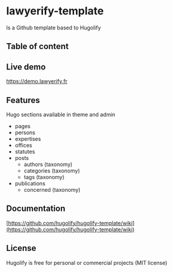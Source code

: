 # lawyerify-template

Is a Github template based to Hugolify

## Table of content


## Live demo
https://demo.lawyerify.fr

## Features
Hugo sections available in theme and admin

* pages
* persons
* expertises
* offices
* statutes
* posts
  * authors (taxonomy)
  * categories (taxonomy)
  * tags (taxonomy)
* publications
  * concerned (taxonomy)

## Documentation
[https://github.com/hugolify/hugolify-template/wiki](https://github.com/hugolify/hugolify-template/wiki)

## License
Hugolify is free for personal or commercial projects (MIT license)